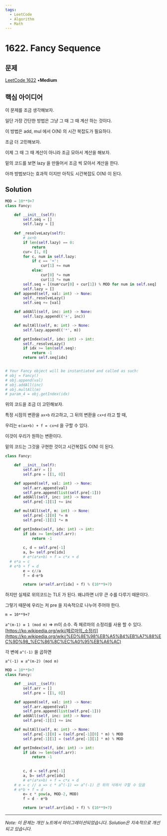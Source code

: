 ```yaml
---
tags:
  - LeetCode
  - Algorithm
  - Math
---
```


# 1622. Fancy Sequence

## 문제

[LeetCode 1622](https://leetcode.com/problems/fancy-sequence/) •**Medium**

## 핵심 아이디어

이 문제를 조금 생각해보자.

일단 가장 간단한 방법은 그냥 그 때 그 때 계산 하는 것이다.

이 방법은 add, mul 에서 O(N) 의 시간 복잡도가 필요하다.

조금 더 고민해보자.

이제 그 때 그 때 계산이 아니라 조금 모아서 계산을 해보자.

밑의 코드를 보면 lazy 을 만들어서 조금 씩 모아서 계산을 한다.

아까 방법보다는 효과적 이지만 아직도 시간복잡도 O(N) 이 된다.

## Solution

```python
MOD = 10**9+7
class Fancy:

    def __init__(self):
        self.seq = []
        self.lazy = []
    
    def _resolveLazy(self):
        # ax+b
        if len(self.lazy) == 0:
            return
        cur= [1, 0]
        for c, num in self.lazy:
            if c == '+':
                cur[1] += num
            else:
                cur[0] *= num
                cur[1] *= num
        self.seq = [(num*cur[0] + cur[1]) % MOD for num in self.seq]
        self.lazy = []
    def append(self, val: int) -> None:
        self._resolveLazy()
        self.seq += [val]

    def addAll(self, inc: int) -> None:
        self.lazy.append(('+', inc))

    def multAll(self, m: int) -> None:
        self.lazy.append(('*', m))

    def getIndex(self, idx: int) -> int:
        self._resolveLazy()
        if idx >= len(self.seq):
            return -1
        return self.seq[idx]


# Your Fancy object will be instantiated and called as such:
# obj = Fancy()
# obj.append(val)
# obj.addAll(inc)
# obj.multAll(m)
# param_4 = obj.getIndex(idx)
```

위의 코드을 조금 더 고민해보자.

특정 시점의 변환을 `ax+b` 라고하고, 그 뒤의 변환을 `cx+d` 라고 할 때,

우리는 `e(ax+b) + f = cx+d` 을 구할 수 있다.

이것이 우리가 원하는 변환이다.

밑의 코드는 그것을 구현한 것이고 시간복잡도 O(N) 이 된다.

```python
class Fancy:

    def __init__(self):
        self.arr = []
        self.pre = [[1, 0]]

    def append(self, val: int) -> None:
        self.arr.append(val)
        self.pre.append(list(self.pre[-1]))
    def addAll(self, inc: int) -> None:
        self.pre[-1][1] += inc

    def multAll(self, m: int) -> None:
        self.pre[-1][0] *= m
        self.pre[-1][1] *= m

    def getIndex(self, idx: int) -> int:
        if idx >= len(self.arr):
            return -1
   
        c, d = self.pre[-1]
        a, b= self.pre[idx]
        # e*(a*x+b) + f = c*x + d
  # e*a = c
  # e*b + f = d
        e = c//a
        f = d-e*b

        return (e*self.arr[idx] + f) % (10**9+7)
```

하지만 실제로 위의코드는 TLE 가 된다. 왜냐하면 너무 큰 수를 다루기 때문이다.

그렇기 때문에 우리는 저 pre 을 지속적으로 나누어 주어야 한다.

`m = 10**9+7`

`a^(m-1) ≡ 1 (mod m)` ⇒ m이 소수. 즉 페르마의 소정리를 사용 할 수 있다. [https://ko.wikipedia.org/wiki/페르마의_소정리](https://ko.wikipedia.org/wiki/%ED%8E%98%EB%A5%B4%EB%A7%88%EC%9D%98_%EC%86%8C%EC%A0%95%EB%A6%AC)

각 변에 `a^(-1)` 을 곱하면

`a^(-1) ≡ a^(m-2) (mod m)`

```python
MOD = 10**9+7
class Fancy:

    def __init__(self):
        self.arr = []
        self.pre = [[1, 0]]

    def append(self, val: int) -> None:
        self.arr.append(val)
        self.pre.append(list(self.pre[-1]))
    def addAll(self, inc: int) -> None:
        self.pre[-1][1] += inc

    def multAll(self, m: int) -> None:
        self.pre[-1][0] = (self.pre[-1][0] * m) % MOD
        self.pre[-1][1] = (self.pre[-1][1] * m) % MOD

    def getIndex(self, idx: int) -> int:
        if idx >= len(self.arr):
            return -1
   
        
        c, d = self.pre[-1]
        a, b= self.pre[idx]
        # e*(a*x+b) + f = c*x + d
    # e = c // a => c * a^(-1) => a^(-1) 은 위의 식에서 구할 수 있음
    # e*b + f = d
        e= c * pow(a, MOD-2, MOD)
        f = d - e*b

        return (e*self.arr[idx] + f) % (10**9+7)
```

---

*Note: 이 문제는 개인 노트에서 마이그레이션되었습니다. Solution은 지속적으로 개선되고 있습니다.*
